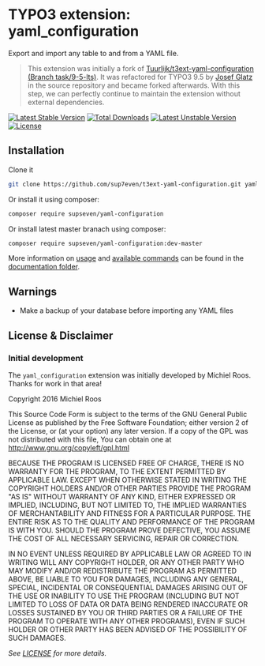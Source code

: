 # TYPO3 extension: yaml_configuration

Export and import any table to and from a YAML file.

> This extension was initially a fork of
> [Tuurlijk/t3ext-yaml-configuration (Branch task/9-5-lts)](https://github.com/Tuurlijk/t3ext-yaml-configuration/tree/task/9-5_lts).
> It was refactored for TYPO3 9.5 by
> [Josef Glatz](https://github.com/josefglatz/) in the source repository
> and became forked afterwards. With this step, we can perfectly
> continue to maintain the extension without external dependencies.

[![Latest Stable Version](https://poser.pugx.org/sup7even/t3ext-yaml-configuration/v/stable)](https://packagist.org/packages/supseven/yaml-configuration)
[![Total Downloads](https://poser.pugx.org/sup7even/t3ext-yaml-configuration/downloads)](https://packagist.org/packages/supseven/yaml-configuration)
[![Latest Unstable Version](https://poser.pugx.org/sup7even/t3ext-yaml-configuration/v/unstable)](https://packagist.org/packages/supseven/yaml-configuration)
[![License](https://poser.pugx.org/sup7even/t3ext-yaml-configuration/license)](https://packagist.org/packages/supseven/yaml-configuration)

## Installation

Clone it

```bash
git clone https://github.com/sup7even/t3ext-yaml-configuration.git yaml_configuration
```

Or install it using composer:

```bash
composer require supseven/yaml-configuration
```

Or install latest master branach using composer:


```bash
composer require supseven/yaml-configuration:dev-master
```

More information on [usage](Documentation/UserManual/Index.rst) and
[available commands](Documentation/CommandReference/Index.rst) can be
found in the [documentation folder](Documentation/Index.rst).

## Warnings

* Make a backup of your database before importing any YAML files

## License & Disclaimer

### Initial development

The `yaml_configuration` extension was initially developed by Michiel
Roos. Thanks for work in that area!

Copyright 2016 Michiel Roos

This Source Code Form is subject to the terms of the GNU General Public
License as published by the Free Software Foundation; either version 2
of the License, or (at your option) any later version. If a copy of the
GPL was not distributed with this file, You can obtain one at
http://www.gnu.org/copyleft/gpl.html

BECAUSE THE PROGRAM IS LICENSED FREE OF CHARGE, THERE IS NO WARRANTY FOR
THE PROGRAM, TO THE EXTENT PERMITTED BY APPLICABLE LAW. EXCEPT WHEN
OTHERWISE STATED IN WRITING THE COPYRIGHT HOLDERS AND/OR OTHER PARTIES
PROVIDE THE PROGRAM "AS IS" WITHOUT WARRANTY OF ANY KIND, EITHER
EXPRESSED OR IMPLIED, INCLUDING, BUT NOT LIMITED TO, THE IMPLIED
WARRANTIES OF MERCHANTABILITY AND FITNESS FOR A PARTICULAR PURPOSE. THE
ENTIRE RISK AS TO THE QUALITY AND PERFORMANCE OF THE PROGRAM IS WITH
YOU. SHOULD THE PROGRAM PROVE DEFECTIVE, YOU ASSUME THE COST OF ALL
NECESSARY SERVICING, REPAIR OR CORRECTION.

IN NO EVENT UNLESS REQUIRED BY APPLICABLE LAW OR AGREED TO IN WRITING
WILL ANY COPYRIGHT HOLDER, OR ANY OTHER PARTY WHO MAY MODIFY AND/OR
REDISTRIBUTE THE PROGRAM AS PERMITTED ABOVE, BE LIABLE TO YOU FOR
DAMAGES, INCLUDING ANY GENERAL, SPECIAL, INCIDENTAL OR CONSEQUENTIAL
DAMAGES ARISING OUT OF THE USE OR INABILITY TO USE THE PROGRAM
(INCLUDING BUT NOT LIMITED TO LOSS OF DATA OR DATA BEING RENDERED
INACCURATE OR LOSSES SUSTAINED BY YOU OR THIRD PARTIES OR A FAILURE OF
THE PROGRAM TO OPERATE WITH ANY OTHER PROGRAMS), EVEN IF SUCH HOLDER OR
OTHER PARTY HAS BEEN ADVISED OF THE POSSIBILITY OF SUCH DAMAGES.

_See [LICENSE](LICENSE) for more details._
